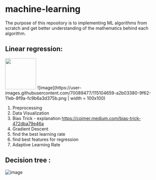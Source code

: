 # machine-learning

The purpose of this repository is to implementing ML algorithms from scratch and get better understanding of the mathematics behind each algorithm.

## Linear regression:
<img src="https://user-images.githubusercontent.com/70089477/115104659-a2b03380-9f62-11eb-8f9a-fc9b6a3d375b.png" width="100" height="100">
![image](https://user-images.githubusercontent.com/70089477/115104659-a2b03380-9f62-11eb-8f9a-fc9b6a3d375b.png | width = 100x100)

1)  Preprocessing
2)  Data Visualization
3)  Bias Trick - explanation https://coimer.medium.com/bias-trick-472dba79e46a
4)  Gradient Descent
5)  find the best learning rate
6)  find best features for regression
7)  Adaptive Learning Rate

## Decision tree :
![image](https://user-images.githubusercontent.com/70089477/115104644-91672700-9f62-11eb-8d3a-c8ca88b50ea5.png)


